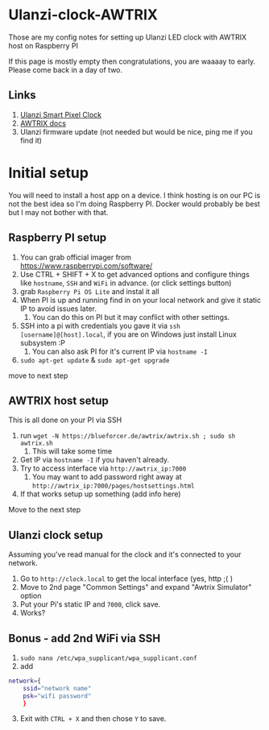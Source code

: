 # Ulanzi-clock-AWTRIX
Those are my config notes for setting up Ulanzi LED clock with AWTRIX host on Raspberry PI

If this page is mostly empty then congratulations, you are waaaay to early. Please come back in a day of two.


## Links
1. [Ulanzi Smart Pixel Clock](https://www.ulanzi.com/products/ulanzi-pixel-smart-clock-2882)
2. [AWTRIX docs](https://awtrixdocs.blueforcer.de/#/en-en/host?id=quickstart)
3. Ulanzi firmware update (not needed but would be nice, ping me if you find it)

# Initial setup
You will need to install a host app on a device. I think hosting is on our PC is not the best idea so  I'm doing Raspberry PI. 
Docker would probably be best but I may not bother with that.

## Raspberry PI setup
1. You can grab official imager from https://www.raspberrypi.com/software/
2. Use CTRL + SHIFT + X to get advanced options and configure things like `hostname`, `SSH` and `WiFi` in advance. (or click settings button)
3. grab `Raspberry Pi OS Lite` and instal it all
4. When PI is up and running find in on your local network and give it static IP to avoid issues later.
   1. You can do this on PI but it may conflict with other settings.
5. SSH into a pi with credentials you gave it via `ssh [username]@[host].local`, if you are on Windows just install Linux subsystem :P
   1. You can also ask PI for it's current IP via `hostname -I`
6. `sudo apt-get update` & `sudo apt-get upgrade`
   
move to next step

## AWTRIX host setup
This is all done on your PI via SSH
1. run `wget -N https://blueforcer.de/awtrix/awtrix.sh ; sudo sh awtrix.sh`
   1. This will take some time
2. Get IP via `hostname -I` if you haven't already.
3. Try to access interface via `http://awtrix_ip:7000`
   1. You may want to add password right away at `http://awtrix_ip:7000/pages/hostsettings.html`
4. If that works setup up something (add info here)

Move to the next step

## Ulanzi clock setup
Assuming you've read manual for the clock and it's connected to your network.
1. Go to `http://clock.local` to get the local interface (yes, http ;( )
2. Move to 2nd page "Common Settings" and expand "Awtrix Simulator" option
3. Put your Pi's static IP and `7000`, click save.
4. Works?



## Bonus - add 2nd WiFi via SSH
1. `sudo nano /etc/wpa_supplicant/wpa_supplicant.conf`
2. add
```bash
network={
    ssid="network name"
    psk="wifi password"
    }
```
3. Exit with  `CTRL + X` and then chose `Y` to save.
